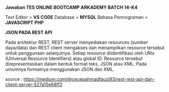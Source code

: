 **Jawaban TES ONLINE BOOTCAMP ARKADEMY BATCH 14-K4**

Text Editor = **VS CODE**
Database = **MYSQL**
Bahasa Pemrograman = **JAVASCRIPT** **PHP**

**JSON PADA REST API**

Pada arsitektur REST, REST server menyediakan resources (sumber daya/data) dan REST client mengakses dan menampilkan resource tersebut untuk penggunaan selanjutnya. Setiap resource diidentifikasi oleh URIs (Universal Resource Identifiers) atau global ID. Resource tersebut direpresentasikan dalam bentuk format teks, JSON atau XML. Pada umumnya formatnya menggunakan JSON dan XML.

source : https://medium.com/@cecepahmadfauzi93/rest-rest-api-dan-client-server-527a15e68ff2